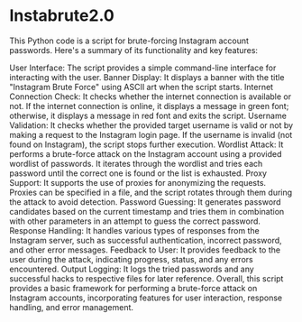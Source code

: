 # Instabrute2.0

This Python code is a script for brute-forcing Instagram account passwords. Here's a summary of its functionality and key features:

User Interface: The script provides a simple command-line interface for interacting with the user.
Banner Display: It displays a banner with the title "Instagram Brute Force" using ASCII art when the script starts.
Internet Connection Check: It checks whether the internet connection is available or not. If the internet connection is online, it displays a message in green font; otherwise, it displays a message in red font and exits the script.
Username Validation: It checks whether the provided target username is valid or not by making a request to the Instagram login page. If the username is invalid (not found on Instagram), the script stops further execution.
Wordlist Attack: It performs a brute-force attack on the Instagram account using a provided wordlist of passwords. It iterates through the wordlist and tries each password until the correct one is found or the list is exhausted.
Proxy Support: It supports the use of proxies for anonymizing the requests. Proxies can be specified in a file, and the script rotates through them during the attack to avoid detection.
Password Guessing: It generates password candidates based on the current timestamp and tries them in combination with other parameters in an attempt to guess the correct password.
Response Handling: It handles various types of responses from the Instagram server, such as successful authentication, incorrect password, and other error messages.
Feedback to User: It provides feedback to the user during the attack, indicating progress, status, and any errors encountered.
Output Logging: It logs the tried passwords and any successful hacks to respective files for later reference.
Overall, this script provides a basic framework for performing a brute-force attack on Instagram accounts, incorporating features for user interaction, response handling, and error management.
